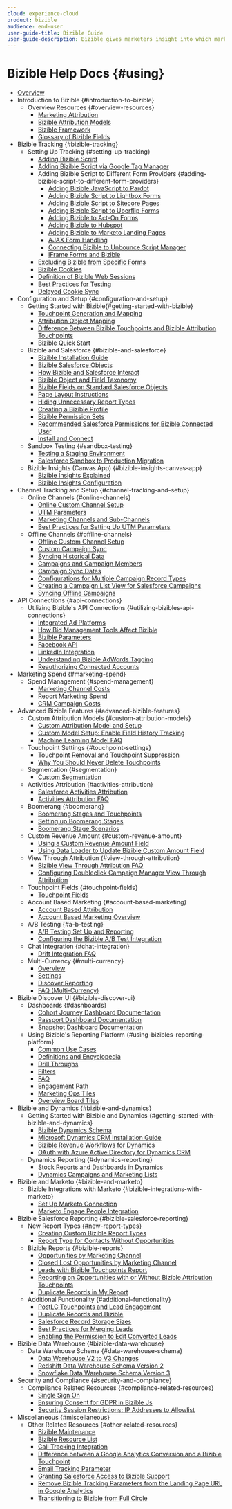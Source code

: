 ```yaml
---
cloud: experience-cloud
product: bizible
audience: end-user
user-guide-title: Bizible Guide
user-guide-description: Bizible gives marketers insight into which marketing efforts are the most effective in driving revenue for their company.
---
```


# Bizible Help Docs {#using}

+ [Overview](home.md)
+ Introduction to Bizible {#introduction-to-bizible}
  + Overview Resources {#overview-resources}
    + [Marketing Attribution](introduction-to-bizible/overview-resources/marketing-attribution.md)
    + [Bizible Attribution Models](introduction-to-bizible/overview-resources/bizible-attribution-models.md)
    + [Bizible Framework](introduction-to-bizible/overview-resources/bizible-framework.md)
    + [Glossary of Bizible Fields](introduction-to-bizible/overview-resources/glossary-of-bizible-fields.md)
+ Bizible Tracking {#bizible-tracking}
  + Setting Up Tracking {#setting-up-tracking}
    + [Adding Bizible Script](bizible-tracking/setting-up-tracking/adding-bizible-script.md)
    + [Adding Bizible Script via Google Tag Manager](bizible-tracking/setting-up-tracking/adding-bizible-script-via-google-tag-manager.md)
    + Adding Bizible Script to Different Form Providers {#adding-bizible-script-to-different-form-providers}
      + [Adding Bizible JavaScript to Pardot](bizible-tracking/setting-up-tracking/adding-bizible-script-to-different-form-providers/adding-bizible-javascript-to-pardot.md)
      + [Adding Bizible Script to Lightbox Forms](bizible-tracking/setting-up-tracking/adding-bizible-script-to-different-form-providers/adding-bizible-script-to-lightbox-forms.md)
      + [Adding Bizible Script to Sitecore Pages](bizible-tracking/setting-up-tracking/adding-bizible-script-to-different-form-providers/adding-bizible-script-to-sitecore-pages.md)
      + [Adding Bizible Script to Uberflip Forms](bizible-tracking/setting-up-tracking/adding-bizible-script-to-different-form-providers/adding-bizible-script-to-uberflip-forms.md)
      + [Adding Bizible to Act-On Forms](bizible-tracking/setting-up-tracking/adding-bizible-script-to-different-form-providers/adding-bizible-to-act-on-forms.md)
      + [Adding Bizible to Hubspot](bizible-tracking/setting-up-tracking/adding-bizible-script-to-different-form-providers/adding-bizible-to-hubspot.md)
      + [Adding Bizible to Marketo Landing Pages](bizible-tracking/setting-up-tracking/adding-bizible-script-to-different-form-providers/adding-bizible-to-marketo-landing-pages.md)
      + [AJAX Form Handling](bizible-tracking/setting-up-tracking/adding-bizible-script-to-different-form-providers/ajax-form-handling.md)
      + [Connecting Bizible to Unbounce Script Manager](bizible-tracking/setting-up-tracking/adding-bizible-script-to-different-form-providers/connecting-bizible-to-unbounce-script-manager.md)
      + [IFrame Forms and Bizible](bizible-tracking/setting-up-tracking/adding-bizible-script-to-different-form-providers/iframe-forms-and-bizible.md)
    + [Excluding Bizible from Specific Forms](bizible-tracking/setting-up-tracking/excluding-bizible-from-specific-forms.md)
    + [Bizible Cookies](bizible-tracking/setting-up-tracking/bizible-cookies.md)
    + [Definition of Bizible Web Sessions](bizible-tracking/setting-up-tracking/definition-of-bizible-web-sessions.md)
    + [Best Practices for Testing](bizible-tracking/setting-up-tracking/best-practices-for-testing.md)
    + [Delayed Cookie Sync](bizible-tracking/setting-up-tracking/delayed-cookie-sync.md)
+ Configuration and Setup {#configuration-and-setup}
  + Getting Started with Bizible{#getting-started-with-bizible}
    + [Touchpoint Generation and Mapping](configuration-and-setup/getting-started-with-bizible/touchpoint-generation-and-mapping.md)
    + [Attribution Object Mapping](configuration-and-setup/getting-started-with-bizible/attribution-object-mapping.md)
    + [Difference Between Bizible Touchpoints and Bizible Attribution Touchpoints](configuration-and-setup/getting-started-with-bizible/difference-between-bizible-touchpoints-and-bizible-attribution-touchpoints.md)
    + [Bizible Quick Start](configuration-and-setup/getting-started-with-bizible/bizible-quick-start.md)
  + Bizible and Salesforce {#bizible-and-salesforce}
    + [Bizible Installation Guide](configuration-and-setup/bizible-and-salesforce/bizible-installation-guide.md)
    + [Bizible Salesforce Objects](configuration-and-setup/bizible-and-salesforce/bizible-salesforce-objects.md)
    + [How Bizible and Salesforce Interact](configuration-and-setup/bizible-and-salesforce/how-bizible-and-salesforce-interact.md)
    + [Bizible Object and Field Taxonomy](configuration-and-setup/bizible-and-salesforce/bizible-object-and-field-taxonomy.md)
    + [Bizible Fields on Standard Salesforce Objects](configuration-and-setup/bizible-and-salesforce/bizible-fields-on-standard-salesforce-objects.md)
    + [Page Layout Instructions](configuration-and-setup/bizible-and-salesforce/page-layout-instructions.md)
    + [Hiding Unnecessary Report Types](configuration-and-setup/bizible-and-salesforce/hiding-unnecessary-report-types.md)
    + [Creating a Bizible Profile](configuration-and-setup/bizible-and-salesforce/creating-a-bizible-profile.md)
    + [Bizible Permission Sets](configuration-and-setup/bizible-and-salesforce/bizible-permission-sets.md)
    + [Recommended Salesforce Permissions for Bizible Connected User](configuration-and-setup/bizible-and-salesforce/recommended-salesforce-permissions-for-bizible-connected-user.md)
    + [Install and Connect](configuration-and-setup/bizible-and-salesforce/install-and-connect.md)
  + Sandbox Testing {#sandbox-testing}
    + [Testing a Staging Environment](configuration-and-setup/sandbox-testing/testing-a-staging-environment.md)
    + [Salesforce Sandbox to Production Migration](configuration-and-setup/sandbox-testing/salesforce-sandbox-to-production-migration.md)
  + Bizible Insights (Canvas App) {#bizible-insights-canvas-app}
    + [Bizible Insights Explained](configuration-and-setup/bizible-insights-canvas-app/bizible-insights-explained.md)
    + [Bizible Insights Configuration](configuration-and-setup/bizible-insights-canvas-app/bizible-insights-configuration.md)
+ Channel Tracking and Setup {#channel-tracking-and-setup}
  + Online Channels {#online-channels}
    + [Online Custom Channel Setup](channel-tracking-and-setup/online-channels/online-custom-channel-setup.md)
    + [UTM Parameters](channel-tracking-and-setup/online-channels/utm-parameters.md)
    + [Marketing Channels and Sub-Channels](channel-tracking-and-setup/online-channels/marketing-channels-and-sub-channels.md)
    + [Best Practices for Setting Up UTM Parameters](channel-tracking-and-setup/online-channels/best-practices-for-setting-up-utm-parameters.md)
  + Offline Channels {#offline-channels}
    + [Offline Custom Channel Setup](channel-tracking-and-setup/offline-channels/offline-custom-channel-setup.md)
    + [Custom Campaign Sync](channel-tracking-and-setup/offline-channels/custom-campaign-sync.md)
    + [Syncing Historical Data](channel-tracking-and-setup/offline-channels/syncing-historical-data.md)
    + [Campaigns and Campaign Members](channel-tracking-and-setup/offline-channels/campaigns-and-campaign-members.md)
    + [Campaign Sync Dates](channel-tracking-and-setup/offline-channels/campaign-sync-dates.md)
    + [Configurations for Multiple Campaign Record Types](channel-tracking-and-setup/offline-channels/configurations-for-multiple-campaign-record-types.md)
    + [Creating a Campaign List View for Salesforce Campaigns](channel-tracking-and-setup/offline-channels/creating-a-campaign-list-view-for-salesforce-campaigns.md)
    + [Syncing Offline Campaigns](channel-tracking-and-setup/offline-channels/syncing-offline-campaigns.md)
+ API Connections {#api-connections}
  + Utilizing Bizible's API Connections {#utilizing-bizibles-api-connections}
    + [Integrated Ad Platforms](api-connections/utilizing-bizibles-api-connections/integrated-ad-platforms.md)
    + [How Bid Management Tools Affect Bizible](api-connections/utilizing-bizibles-api-connections/how-bid-management-tools-affect-bizible.md)
    + [Bizible Parameters](api-connections/utilizing-bizibles-api-connections/bizible-parameters.md)
    + [Facebook API](api-connections/utilizing-bizibles-api-connections/facebook-api.md)
    + [LinkedIn Integration](api-connections/utilizing-bizibles-api-connections/linkedin-integration.md)
    + [Understanding Bizible AdWords Tagging](api-connections/utilizing-bizibles-api-connections/understanding-bizible-adwords-tagging.md)
    + [Reauthorizing Connected Accounts](api-connections/utilizing-bizibles-api-connections/reauthorizing-connected-accounts.md)
+ Marketing Spend {#marketing-spend}
  + Spend Management {#spend-management}
    + [Marketing Channel Costs](marketing-spend/spend-management/marketing-channel-costs.md)
    + [Report Marketing Spend](marketing-spend/spend-management/report-marketing-spend.md)
    + [CRM Campaign Costs](marketing-spend/spend-management/crm-campaign-costs.md)
+ Advanced Bizible Features {#advanced-bizible-features}
  + Custom Attribution Models {#custom-attribution-models}
    + [Custom Attribution Model and Setup](advanced-bizible-features/custom-attribution-models/custom-attribution-model-and-setup.md)
    + [Custom Model Setup: Enable Field History Tracking](advanced-bizible-features/custom-attribution-models/custom-model-setup-enable-field-history-tracking.md)
    + [Machine Learning Model FAQ](advanced-bizible-features/custom-attribution-models/machine-learning-model-faq.md)
  + Touchpoint Settings {#touchpoint-settings}
    + [Touchpoint Removal and Touchpoint Suppression](advanced-bizible-features/touchpoint-settings/touchpoint-removal-and-touchpoint-suppression.md)
    + [Why You Should Never Delete Touchpoints](advanced-bizible-features/touchpoint-settings/why-you-should-never-delete-touchpoints.md)
  + Segmentation {#segmentation}
    + [Custom Segmentation](advanced-bizible-features/segmentation/custom-segmentation.md)
  + Activities Attribution {#activities-attribution}
    + [Salesforce Activities Attribution](advanced-bizible-features/activities-attribution/salesforce-activities-attribution.md)
    + [Activities Attribution FAQ](advanced-bizible-features/activities-attribution/activities-attribution-faq.md)
  + Boomerang {#boomerang}
    + [Boomerang Stages and Touchpoints](advanced-bizible-features/boomerang/boomerang-stages-and-touchpoints.md)
    + [Setting up Boomerang Stages](advanced-bizible-features/boomerang/setting-up-boomerang-stages.md)
    + [Boomerang Stage Scenarios](advanced-bizible-features/boomerang/boomerang-stage-scenarios.md)
  + Custom Revenue Amount {#custom-revenue-amount}
    + [Using a Custom Revenue Amount Field](advanced-bizible-features/custom-revenue-amount/using-a-custom-revenue-amount-field.md)
    + [Using Data Loader to Update Bizible Custom Amount Field](advanced-bizible-features/custom-revenue-amount/using-data-loader-to-update-bizible-custom-amount-field.md)
  + View Through Attribution {#view-through-attribution}
    + [Bizible View Through Attribution FAQ](advanced-bizible-features/view-through-attribution/bizible-view-through-attribution-faq.md)
    + [Configuring Doubleclick Campaign Manager View Through Attribution](advanced-bizible-features/view-through-attribution/configuring-doubleclick-campaign-manager-view-through-attribution.md)
  + Touchpoint Fields {#touchpoint-fields}
    + [Touchpoint Fields](advanced-bizible-features/touchpoint-fields/touchpoint-fields.md)
  + Account Based Marketing {#account-based-marketing}
    + [Account Based Attribution](advanced-bizible-features/account-based-marketing/account-based-attribution.md)
    + [Account Based Marketing Overview](advanced-bizible-features/account-based-marketing/account-based-marketing-overview.md)
  + A/B Testing {#a-b-testing}
    + [A/B Testing Set Up and Reporting](advanced-bizible-features/a-b-testing/a-b-testing-set-up-and-reporting.md)
    + [Configuring the Bizible A/B Test Integration](advanced-bizible-features/a-b-testing/configuring-the-bizible-a-b-test-integration.md)
  + Chat Integration {#chat-integration}
    + [Drift Integration FAQ](advanced-bizible-features/chat-integration/drift-integration-faq.md)
  + Multi-Currency {#multi-currency}
    + [Overview](advanced-bizible-features/multi-currency/overview.md)
    + [Settings](advanced-bizible-features/multi-currency/settings.md)
    + [Discover Reporting](advanced-bizible-features/multi-currency/discover-reporting.md)
    + [FAQ (Multi-Currency)](advanced-bizible-features/multi-currency/faq-multi-currency.md)
+ Bizible Discover UI {#bizible-discover-ui}
  + Dashboards {#dashboards}
    + [Cohort Journey Dashboard Documentation](bizible-discover-ui/dashboards/cohort-journey-dashboard-documentation.md)
    + [Passport Dashboard Documentation](bizible-discover-ui/dashboards/passport-dashboard-documentation.md)
    + [Snapshot Dashboard Documentation](bizible-discover-ui/dashboards/snapshot-dashboard-documentation.md)
  + Using Bizible's Reporting Platform {#using-bizibles-reporting-platform}
    + [Common Use Cases](bizible-discover-ui/using-bizibles-reporting-platform/common-use-cases.md)
    + [Definitions and Encyclopedia](bizible-discover-ui/using-bizibles-reporting-platform/definitions-and-encyclopedia.md)
    + [Drill Throughs](bizible-discover-ui/using-bizibles-reporting-platform/drill-throughs.md)
    + [Filters](bizible-discover-ui/using-bizibles-reporting-platform/filters.md)
    + [FAQ](bizible-discover-ui/using-bizibles-reporting-platform/faq.md)
    + [Engagement Path](bizible-discover-ui/using-bizibles-reporting-platform/engagement-path.md)
    + [Marketing Ops Tiles](bizible-discover-ui/using-bizibles-reporting-platform/marketing-ops-tiles.md)
    + [Overview Board Tiles](bizible-discover-ui/using-bizibles-reporting-platform/overview-board-tiles.md)
+ Bizible and Dynamics {#bizible-and-dynamics}
  + Getting Started with Bizible and Dynamics {#getting-started-with-bizible-and-dynamics}
    + [Bizible Dynamics Schema](bizible-and-dynamics/getting-started-with-bizible-and-dynamics/bizible-dynamics-schema.md)
    + [Microsoft Dynamics CRM Installation Guide](bizible-and-dynamics/getting-started-with-bizible-and-dynamics/microsoft-dynamics-crm-installation-guide.md)
    + [Bizible Revenue Workflows for Dynamics](bizible-and-dynamics/getting-started-with-bizible-and-dynamics/bizible-revenue-workflows-for-dynamics.md)
    + [OAuth with Azure Active Directory for Dynamics CRM](bizible-and-dynamics/getting-started-with-bizible-and-dynamics/oauth-with-azure-active-directory-for-dynamics-crm.md)
  + Dynamics Reporting {#dynamics-reporting}
    + [Stock Reports and Dashboards in Dynamics](bizible-and-dynamics/dynamics-reporting/stock-reports-and-dashboards-in-dynamics.md)
    + [Dynamics Campaigns and Marketing Lists](bizible-and-dynamics/dynamics-reporting/dynamics-campaigns-and-marketing-lists.md)
+ Bizible and Marketo {#bizible-and-marketo}
  + Bizible Integrations with Marketo {#bizible-integrations-with-marketo}
    + [Set Up Marketo Connection](bizible-and-marketo/bizible-integrations-with-marketo/set-up-marketo-connection.md)
    + [Marketo Engage People Integration](bizible-and-marketo/bizible-integrations-with-marketo/marketo-engage-people-integration.md)
+ Bizible Salesforce Reporting {#bizible-salesforce-reporting}
  + New Report Types {#new-report-types}
    + [Creating Custom Bizible Report Types](bizible-salesforce-reporting/new-report-types/creating-custom-bizible-report-types.md)
    + [Report Type for Contacts Without Opportunities](bizible-salesforce-reporting/new-report-types/report-type-for-contacts-without-opportunities.md)
  + Bizible Reports {#bizible-reports}
    + [Opportunities by Marketing Channel](bizible-salesforce-reporting/bizible-reports/opportunities-by-marketing-channel.md)
    + [Closed Lost Opportunities by Marketing Channel](bizible-salesforce-reporting/bizible-reports/closed-lost-opportunities-by-marketing-channel.md)
    + [Leads with Bizible Touchpoints Report](bizible-salesforce-reporting/bizible-reports/leads-with-bizible-touchpoints-report.md)
    + [Reporting on Opportunities with or Without Bizible Attribution Touchpoints](bizible-salesforce-reporting/bizible-reports/reporting-on-opportunities-with-or-without-bizible-attribution-touchpoints.md)
    + [Duplicate Records in My Report](bizible-salesforce-reporting/bizible-reports/duplicate-records-in-my-report.md)
  + Additional Functionality {#additional-functionality}
    + [PostLC Touchpoints and Lead Engagement](bizible-salesforce-reporting/additional-functionality/postlc-touchpoints-and-lead-engagement.md)
    + [Duplicate Records and Bizible](bizible-salesforce-reporting/additional-functionality/duplicate-records-and-bizible.md)
    + [Salesforce Record Storage Sizes](bizible-salesforce-reporting/additional-functionality/salesforce-record-storage-sizes.md)
    + [Best Practices for Merging Leads](bizible-salesforce-reporting/additional-functionality/best-practices-for-merging-leads.md)
    + [Enabling the Permission to Edit Converted Leads](bizible-salesforce-reporting/additional-functionality/enabling-the-permission-to-edit-converted-leads.md)
+ Bizible Data Warehouse {#bizible-data-warehouse}
  + Data Warehouse Schema {#data-warehouse-schema}
    + [Data Warehouse V2 to V3 Changes](bizible-data-warehouse/data-warehouse-schema/data-warehouse-v2-to-v3-changes.md)
    + [Redshift Data Warehouse Schema Version 2](bizible-data-warehouse/data-warehouse-schema/redshift-data-warehouse-schema-version-2.md)
    + [Snowflake Data Warehouse Schema Version 3](bizible-data-warehouse/data-warehouse-schema/snowflake-data-warehouse-schema-version-3.md)
+ Security and Compliance {#security-and-compliance}
  + Compliance Related Resources {#compliance-related-resources}
    + [Single Sign On](security-and-compliance/compliance-related-resources/single-sign-on.md)
    + [Ensuring Consent for GDPR in Bizible Js](security-and-compliance/compliance-related-resources/ensuring-consent-for-gdpr-in-bizible-js.md)
    + [Security Session Restrictions: IP Addresses to Allowlist](security-and-compliance/compliance-related-resources/security-session-restrictions-ip-addresses-to-allowlist.md)
+ Miscellaneous {#miscellaneous}
  + Other Related Resources {#other-related-resources}
    + [Bizible Maintenance](miscellaneous/other-related-resources/bizible-maintenance.md)
    + [Bizible Resource List](miscellaneous/other-related-resources/bizible-resource-list.md)
    + [Call Tracking Integration](miscellaneous/other-related-resources/call-tracking-integration.md)
    + [Difference between a Google Analytics Conversion and a Bizible Touchpoint](miscellaneous/other-related-resources/difference-between-a-google-analytics-conversion-and-a-bizible-touchpoint.md)
    + [Email Tracking Parameter](miscellaneous/other-related-resources/email-tracking-parameter.md)
    + [Granting Salesforce Access to Bizible Support](miscellaneous/other-related-resources/granting-salesforce-access-to-bizible-support.md)
    + [Remove Bizible Tracking Parameters from the Landing Page URL in Google Analytics](miscellaneous/other-related-resources/remove-bizible-tracking-parameters-from-the-landing-page-url-in-google-analytics.md)
    + [Transitioning to Bizible from Full Circle](miscellaneous/other-related-resources/transitioning-to-bizible-from-full-circle.md)
